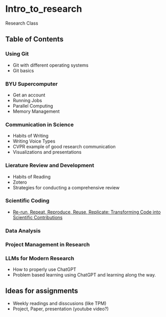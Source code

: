 # Intro_to_research
Research Class


## Table of Contents

### Using Git
- Git with different operating systems
- Git basics

### BYU Supercomputer
- Get an account
- Running Jobs
- Parallel Computing
- Memory Management

### Communication in Science
- Habits of Writing
- Writing Voice Types
- CVPR example of good research communication
- Visualizations and presentations

### Lierature Review and Development
- Habits of Reading
- Zotero
- Strategies for conducting a comprehensive review

### Scientific Coding
- [Re-run, Repeat, Reproduce, Reuse, Replicate: Transforming Code into Scientific Contributions](https://www.frontiersin.org/articles/10.3389/fninf.2017.00069/full)

### Data Analysis

### Project Management in Research

### LLMs for Modern Research
- How to properly use ChatGPT
- Problem based learning using ChatGPT and learning along the way.

## Ideas for assignments
- Weekly readings and disscusions (like TPM)
- Project, Paper, presentation (youtube video?) 


